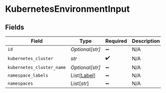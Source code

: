 # KubernetesEnvironmentInput


## Fields

| Field                                       | Type                                        | Required                                    | Description                                 |
| ------------------------------------------- | ------------------------------------------- | ------------------------------------------- | ------------------------------------------- |
| `id`                                        | *Optional[str]*                             | :heavy_minus_sign:                          | N/A                                         |
| `kubernetes_cluster`                        | *str*                                       | :heavy_check_mark:                          | N/A                                         |
| `kubernetes_cluster_name`                   | *Optional[str]*                             | :heavy_minus_sign:                          | N/A                                         |
| `namespace_labels`                          | List[[Label](../../models/shared/label.md)] | :heavy_minus_sign:                          | N/A                                         |
| `namespaces`                                | List[*str*]                                 | :heavy_minus_sign:                          | N/A                                         |